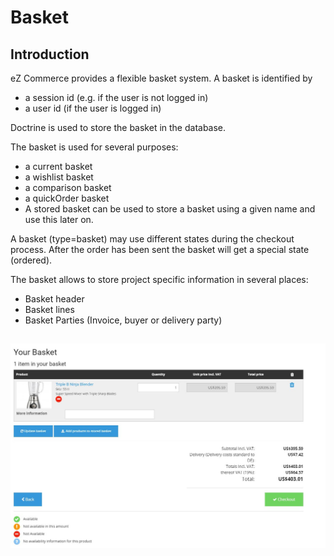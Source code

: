 # Basket

## Introduction

eZ Commerce provides a flexible basket system. A basket is identified by 

- a session id (e.g. if the user is not logged in)
- a user id (if the user is logged in)

Doctrine is used to store the basket in the database.  

The basket is used for several purposes:

- a current basket
- a wishlist basket
- a comparison basket
- a quickOrder basket
- A stored basket can be used to store a basket using a given name and use this later on.

A basket (type=basket) may use different states during the checkout process. After the order  has been sent the basket will get a special state (ordered).

The basket allows to store project specific information in several places:

- Basket header
- Basket lines
- Basket Parties (Invoice, buyer or delivery party)

## ![](../img/basket_1.jpg)
